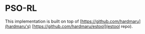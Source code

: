 # PSO-RL
This implementation is built on top of [https://github.com/hardmaru](hardmaru's) [https://github.com/hardmaru/estool](estool repo).
